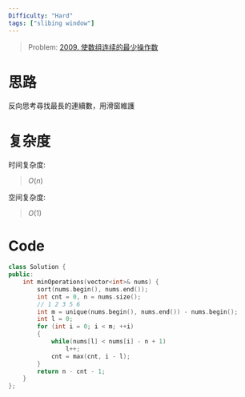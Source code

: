 ```yaml
---
Difficulty: "Hard"
tags: ["slibing window"]
---
```


> Problem: [2009. 使数组连续的最少操作数](https://leetcode.cn/problems/minimum-number-of-operations-to-make-array-continuous/description/)

# 思路
反向思考尋找最長的連續數，用滑窗維護

# 复杂度

时间复杂度:
> $O(n)$

空间复杂度:
> $O(1)$

# Code
```C++
class Solution {
public:
    int minOperations(vector<int>& nums) {
        sort(nums.begin(), nums.end());
        int cnt = 0, n = nums.size();
        // 1 2 3 5 6
        int m = unique(nums.begin(), nums.end()) - nums.begin();
        int l = 0;
        for (int i = 0; i < m; ++i)
        {
            while(nums[l] < nums[i] - n + 1)
                l++;
            cnt = max(cnt, i - l);
        }
        return n - cnt - 1;
    }
};
```

